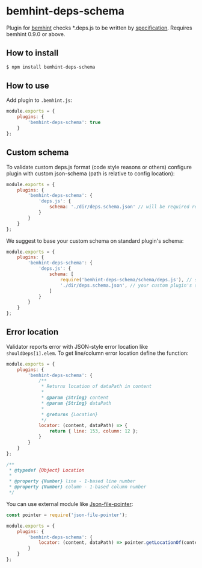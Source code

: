 # bemhint-deps-schema
Plugin for [bemhint](https://github.com/bemhint/bemhint) checks *.deps.js to be written by [specification](https://en.bem.info/technology/deps/about/). Requires bemhint 0.9.0 or above.

## How to install

```bash
$ npm install bemhint-deps-schema
```

## How to use

Add plugin to `.bemhint.js`:

```js
module.exports = {
    plugins: {
        'bemhint-deps-schema': true
    }
};
```

## Custom schema

To validate custom deps.js format (code style reasons or others) configure plugin with custom json-schema (path is relative to config location):

```js
module.exports = {
    plugins: {
        'bemhint-deps-schema': {
            'deps.js': {
                schema: './dir/deps.schema.json' // will be required relatively to bemhint config
            }
        }
    }
};
```

We suggest to base your custom schema on standard plugin's schema:

```js
module.exports = {
    plugins: {
        'bemhint-deps-schema': {
            'deps.js': {
                schema: [
                    require('bemhint-deps-schema/schema/deps.js'), // standard plugin's schema
                    './dir/deps.schema.json', // your custom plugin's schema
                ]
            }
        }
    }
};
```

## Error location

Validator reports error with JSON-style error location like `shouldDeps[1].elem`. To get line/column error location define the function:

```js
module.exports = {
    plugins: {
        'bemhint-deps-schema': {
            /**
             * Returns location of dataPath in content
             *
             * @param {String} content
             * @param {String} dataPath
             *
             * @returns {Location}
             */
            locator: (content, dataPath) => {
                return { line: 153, column: 12 };
            }
        }
    }
};

/**
 * @typedef {Object} Location
 *
 * @property {Number} line - 1-based line number
 * @property {Number} column - 1-based column number
 */
```

You can use external module like [Json-file-pointer](https://github.com/Vittly/json-file-pointer):

```js
const pointer = require('json-file-pointer');

module.exports = {
    plugins: {
        'bemhint-deps-schema': {
            locator: (content, dataPath) => pointer.getLocationOf(content, dataPath)
        }
    }
};
```
